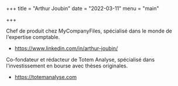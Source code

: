 +++
title = "Arthur Joubin"
date = "2022-03-11"
menu = "main"

+++

Chef de produit chez MyCompanyFiles, spécialisé dans le monde de l'expertise comptable.

* https://www.linkedin.com/in/arthur-joubin/

Co-fondateur et rédacteur de Totem Analyse, spécialisé dans l'investissement en bourse avec thèses originales.

* https://totemanalyse.com


